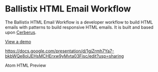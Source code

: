 #  Ballistix HTML Email Workflow

The   Ballistix HTML Email Workflow is a developer workflow to build HTML emails with patterns to build responsive HTML emails. It is built and based upon [Cerberus](http://tedgoas.github.io/Cerberus/).

[View a demo](http://htmlpreview.github.io/?https://github.com/TedGoas/Cerberus/blob/master/cerberus-responsive.html)

https://docs.google.com/presentation/d/1gjZrmh7Ya7-bkbWQe8olJEHsMCHErxw9yMvta03Fisc/edit?usp=sharing

Atom HTML Preview
